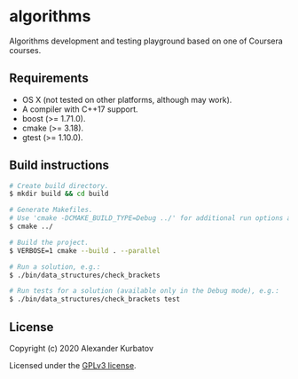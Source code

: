 # algorithms

Algorithms development and testing playground based on one of Coursera courses.

## Requirements
* OS X (not tested on other platforms, although may work).
* A compiler with C++17 support.
* boost (>= 1.71.0).
* cmake (>= 3.18).
* gtest (>= 1.10.0).

## Build instructions
```bash
# Create build directory.
$ mkdir build && cd build

# Generate Makefiles.
# Use 'cmake -DCMAKE_BUILD_TYPE=Debug ../' for additional run options and debuginfo.
$ cmake ../

# Build the project.
$ VERBOSE=1 cmake --build . --parallel

# Run a solution, e.g.:
$ ./bin/data_structures/check_brackets

# Run tests for a solution (available only in the Debug mode), e.g.:
$ ./bin/data_structures/check_brackets test
```

## License

Copyright (c) 2020 Alexander Kurbatov

Licensed under the [GPLv3 license](LICENSE).
